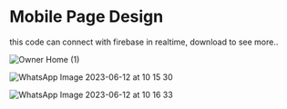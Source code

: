 # Mobile Page Design
this code can connect with firebase in realtime, download to see more..

![Owner Home (1)](https://github.com/ajihermansya/Shoes-signuplogin-Realtimefirebase/assets/51506661/536c3f52-14e1-4cd7-a5ff-54cc21c9a0a8)

![WhatsApp Image 2023-06-12 at 10 15 30](https://github.com/ajihermansya/Shoes-signuplogin-Realtimefirebase/assets/51506661/ffd0d7a4-5683-4d5f-ae80-24729eca440f)

![WhatsApp Image 2023-06-12 at 10 16 33](https://github.com/ajihermansya/Shoes-signuplogin-Realtimefirebase/assets/51506661/1a30d1df-dad8-4a0a-a41e-bda20704e6bf)
